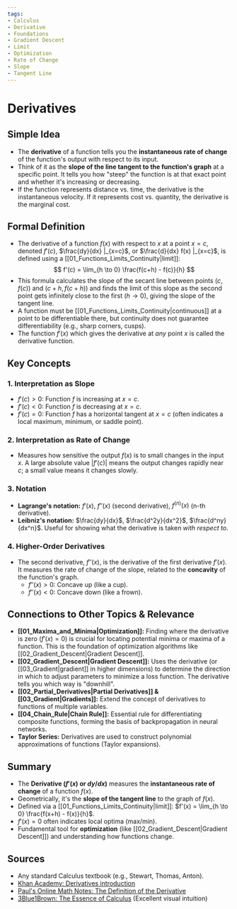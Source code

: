 ```yaml
---
tags:
- Calculus
- Derivative
- Foundations
- Gradient Descent
- Limit
- Optimization
- Rate of Change
- Slope
- Tangent Line
---
```


# Derivatives

## Simple Idea
*   The **derivative** of a function tells you the **instantaneous rate of change** of the function's output with respect to its input.
*   Think of it as the **slope of the line tangent to the function's graph** at a specific point. It tells you how "steep" the function is at that exact point and whether it's increasing or decreasing.
*   If the function represents distance vs. time, the derivative is the instantaneous velocity. If it represents cost vs. quantity, the derivative is the marginal cost.

## Formal Definition
*   The derivative of a function $f(x)$ with respect to $x$ at a point $x = c$, denoted $f'(c)$, $\frac{dy}{dx} |_{x=c}$, or $\frac{d}{dx} f(x) |_{x=c}$, is defined using a [[01_Functions_Limits_Continuity|limit]]:
    $$ f'(c) = \lim_{h \to 0} \frac{f(c+h) - f(c)}{h} $$
*   This formula calculates the slope of the secant line between points $(c, f(c))$ and $(c+h, f(c+h))$ and finds the limit of this slope as the second point gets infinitely close to the first ($h \to 0$), giving the slope of the tangent line.
*   A function must be [[01_Functions_Limits_Continuity|continuous]] at a point to be differentiable there, but continuity does not guarantee differentiability (e.g., sharp corners, cusps).
*   The function $f'(x)$ which gives the derivative at *any* point $x$ is called the derivative function.

## Key Concepts

### 1. Interpretation as Slope
*   $f'(c) > 0$: Function $f$ is increasing at $x = c$.
*   $f'(c) < 0$: Function $f$ is decreasing at $x = c$.
*   $f'(c) = 0$: Function $f$ has a horizontal tangent at $x = c$ (often indicates a local maximum, minimum, or saddle point).

### 2. Interpretation as Rate of Change
*   Measures how sensitive the output $f(x)$ is to small changes in the input $x$. A large absolute value $|f'(c)|$ means the output changes rapidly near $c$; a small value means it changes slowly.

### 3. Notation
*   **Lagrange's notation:** $f'(x)$, $f''(x)$ (second derivative), $f^{(n)}(x)$ (n-th derivative).
*   **Leibniz's notation:** $\frac{dy}{dx}$, $\frac{d^2y}{dx^2}$, $\frac{d^ny}{dx^n}$. Useful for showing what the derivative is taken *with respect to*.

### 4. Higher-Order Derivatives
*   The second derivative, $f''(x)$, is the derivative of the first derivative $f'(x)$. It measures the rate of change of the slope, related to the **concavity** of the function's graph.
    *   $f''(x) > 0$: Concave up (like a cup).
    *   $f''(x) < 0$: Concave down (like a frown).

## Connections to Other Topics & Relevance
*   **[[01_Maxima_and_Minima|Optimization]]:** Finding where the derivative is zero ($f'(x) = 0$) is crucial for locating potential minima or maxima of a function. This is the foundation of optimization algorithms like [[02_Gradient_Descent|Gradient Descent]].
*   **[[02_Gradient_Descent|Gradient Descent]]:** Uses the derivative (or [[03_Gradient|gradient]] in higher dimensions) to determine the direction in which to adjust parameters to minimize a loss function. The derivative tells you which way is "downhill".
*   **[[02_Partial_Derivatives|Partial Derivatives]] & [[03_Gradient|Gradients]]:** Extend the concept of derivatives to functions of multiple variables.
*   **[[04_Chain_Rule|Chain Rule]]:** Essential rule for differentiating composite functions, forming the basis of backpropagation in neural networks.
*   **Taylor Series:** Derivatives are used to construct polynomial approximations of functions (Taylor expansions).

## Summary
*   The **Derivative ($f'(x)$ or $dy/dx$)** measures the **instantaneous rate of change** of a function $f(x)$.
*   Geometrically, it's the **slope of the tangent line** to the graph of $f(x)$.
*   Defined via a [[01_Functions_Limits_Continuity|limit]]: $f'(x) = \lim_{h \to 0} \frac{f(x+h) - f(x)}{h}$.
*   $f'(x) = 0$ often indicates local optima (max/min).
*   Fundamental tool for **optimization** (like [[02_Gradient_Descent|Gradient Descent]]) and understanding how functions change.

## Sources
*   Any standard Calculus textbook (e.g., Stewart, Thomas, Anton).
*   [Khan Academy: Derivatives introduction](https://www.khanacademy.org/math/calculus-1/cs1-derivatives)
*   [Paul's Online Math Notes: The Definition of the Derivative](https://tutorial.math.lamar.edu/Classes/CalcI/DefnOfDerivative.aspx)
*   [3Blue1Brown: The Essence of Calculus](https://www.youtube.com/watch?v=WUvTyaaNkzM) (Excellent visual intuition)
